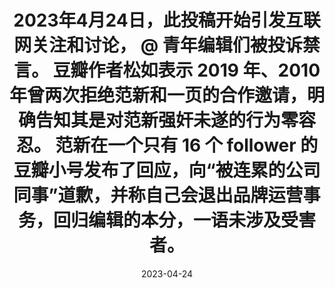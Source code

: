 ---
title:  "2023年4月24日，此投稿开始引发互联网关注和讨论，
@ ⻘年编辑们被投诉禁言。

豆瓣作者松如表示 2019 年、2010 年曾两次拒绝范新和一⻚的合作邀请，明确告知其是对范新强奸未遂的行为零容忍。

范新在一个只有 16 个 follower 的豆瓣小号发布了回应，向“被连累的公司同事”道歉，并称自己会退出品牌运营事务，回归编辑的本分，一语未涉及受害者。"
date:   2023-04-24
categories: [timeline]
tags: [timeline]
---